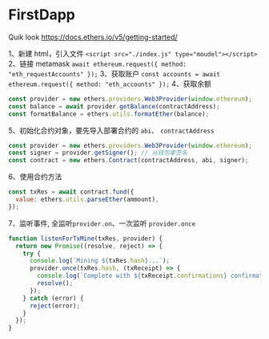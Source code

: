 # FirstDapp

Quik look https://docs.ethers.io/v5/getting-started/

1、新建 html，引入文件 `<script src="./index.js" type="moudel"></script>`
2、链接 metamask `await ethereum.request({ method: "eth_requestAccounts" });`
3、获取账户 `const accounts = await ethereum.request({ method: "eth_accounts" });`
4、获取余额

```javascript
const provider = new ethers.providers.Web3Provider(window.ethereum);
const balance = await provider.getBalance(contractAddress);
const formatBalance = ethers.utils.formatEther(balance);
```

5、初始化合约对象，要先导入部署合约的 `abi`、 `contractAddress`

```javascript
const provider = new ethers.providers.Web3Provider(window.ethereum);
const signer = provider.getSigner(); // 从钱包拿签名
const contract = new ethers.Contract(contractAddress, abi, signer);
```

6、使用合约方法

```javascript
const txRes = await contract.fund({
  value: ethers.utils.parseEther(ammount),
});
```

7、监听事件, 全监听`provider.on`、一次监听 `provider.once`

```javascript
function listenForTxMine(txRes, provider) {
  return new Promise((resolve, reject) => {
    try {
      console.log(`Mining ${txRes.hash}...`);
      provider.once(txRes.hash, (txReceipt) => {
        console.log(`Complete with ${txReceipt.confirmations} confirmations`);
        resolve();
      });
    } catch (error) {
      reject(error);
    }
  });
}
```

